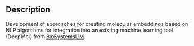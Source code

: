 ## Description

Development of approaches for creating molecular embeddings based on NLP algorithms for integration into an existing machine learning tool (DeepMol) from [BioSystemsUM](https://github.com/BioSystemsUM).
